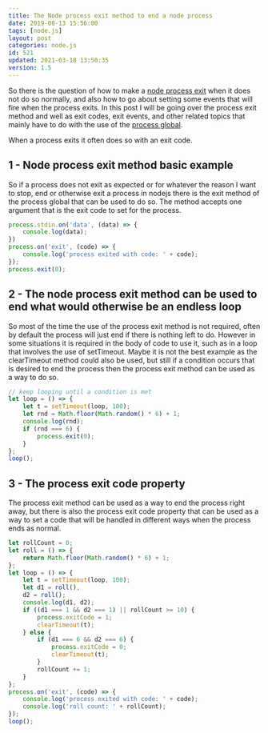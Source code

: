 ```yaml
---
title: The Node process exit method to end a node process
date: 2019-08-13 15:56:00
tags: [node.js]
layout: post
categories: node.js
id: 521
updated: 2021-03-18 13:50:35
version: 1.5
---
```


So there is the question of how to make a [node process exit](https://nodejs.org/api/process.html#process_process_exit_code) when it does not do so normally, and also how to go about setting some events that will fire when the process exits. In this post I will be going over the process exit method and well as exit codes, exit events, and other related topics that mainly have to do with the use of the [process global](/2018/02/11/nodejs-process/).

When a process exits it often does so with an exit code.

<!-- more -->

## 1 - Node process exit method basic example

So if a process does not exit as expected or for whatever the reason I want to stop, end or otherwise exit a process in nodejs there is the exit method of the process global that can be used to do so. The method accepts one argument that is the exit code to set for the process.

```js
process.stdin.on('data', (data) => {
    console.log(data);
})
process.on('exit', (code) => {
    console.log('process exited with code: ' + code);
});
process.exit(0);
```

## 2 - The node process exit method can be used to end what would otherwise be an endless loop

So most of the time the use of the process exit method is not required, often by default the process will just end if there is nothing left to do. However in some situations it is required in the body of code to use it, such as in a loop that involves the use of setTimeout. Maybe it is not the best example as the clearTimeout method could also be used, but still if a condition occurs that is desired to end the process then the process exit method can be used as a way to do so.

```js
// keep looping until a condition is met
let loop = () => {
    let t = setTimeout(loop, 100);
    let rnd = Math.floor(Math.random() * 6) + 1;
    console.log(rnd);
    if (rnd === 6) {
        process.exit(0);
    }
};
loop();
```

## 3 - The process exit code property

The process exit method can be used as a way to end the process right away, but there is also the process exit code property that can be used as a way to set a code that will be handled in different ways when the process ends as normal.

```js
let rollCount = 0;
let roll = () => {
    return Math.floor(Math.random() * 6) + 1;
};
let loop = () => {
    let t = setTimeout(loop, 100);
    let d1 = roll(),
    d2 = roll();
    console.log(d1, d2);
    if ((d1 === 1 && d2 === 1) || rollCount >= 10) {
        process.exitCode = 1;
        clearTimeout(t);
    } else {
        if (d1 === 6 && d2 === 6) {
            process.exitCode = 0;
            clearTimeout(t);
        }
        rollCount += 1;
    }
};
process.on('exit', (code) => {
    console.log('process exited with code: ' + code);
    console.log('roll count: ' + rollCount);
});
loop();
```